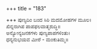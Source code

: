 +++
title = "183"

+++
ಪುಣ್ಯದಿಂ ಬಂದ ಸಿರಿ ಮದಮೋಹಗಳ ಮೂಲ।  
ಖಿನ್ನನಾಗಿಪ ಪಾಪಫಲವಾತ್ಮಶುದ್ಧಿ॥  
ಅನ್ಯೋನ್ಯಜನಕಗಳು ಪುಣ್ಯಪಾಪಗಳಿಂತು।  
ಧನ್ಯನುಭಯವ ಮೀರೆ - ಮಂಕುತಿಮ್ಮ॥  
